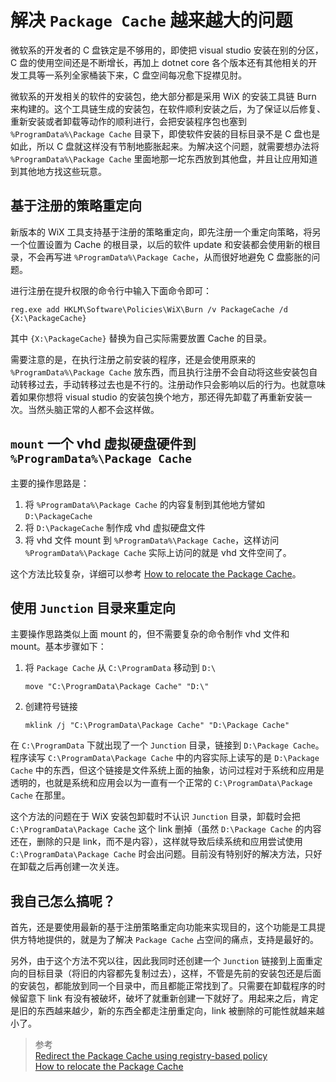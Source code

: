 # 解决 `Package Cache` 越来越大的问题

微软系的开发者的 C 盘铁定是不够用的，即使把 visual studio 安装在别的分区，C 盘的使用空间还是不断增长，再加上 dotnet core 各个版本还有其他相关的开发工具等一系列全家桶装下来，C 盘空间每况愈下捉襟见肘。

微软系的开发相关的软件的安装包，绝大部分都是采用 WiX 的安装工具链 Burn 来构建的。这个工具链生成的安装包，在软件顺利安装之后，为了保证以后修复、重新安装或者卸载等动作的顺利进行，会把安装程序包也塞到 `%ProgramData%\Package Cache` 目录下，即使软件安装的目标目录不是 C 盘也是如此，所以 C 盘就这样没有节制地膨胀起来。为解决这个问题，就需要想办法将 `%ProgramData%\Package Cache` 里面地那一坨东西放到其他盘，并且让应用知道到其他地方找这些玩意。

## 基于注册的策略重定向

新版本的 WiX 工具支持基于注册的策略重定向，即先注册一个重定向策略，将另一个位置设置为 Cache 的根目录，以后的软件 update 和安装都会使用新的根目录，不会再写进 `%ProgramData%\Package Cache`，从而很好地避免 C 盘膨胀的问题。

进行注册在提升权限的命令行中输入下面命令即可：

```
reg.exe add HKLM\Software\Policies\WiX\Burn /v PackageCache /d {X:\PackageCache}
```

其中 `{X:\PackageCache}` 替换为自己实际需要放置 Cache 的目录。

需要注意的是，在执行注册之前安装的程序，还是会使用原来的 `%ProgramData%\Package Cache` 放东西，而且执行注册不会自动将这些安装包自动转移过去，手动转移过去也是不行的。注册动作只会影响以后的行为。也就意味着如果你想将 visual studio 的安装包换个地方，那还得先卸载了再重新安装一次。当然头脑正常的人都不会这样做。

## `mount` 一个 vhd 虚拟硬盘硬件到 `%ProgramData%\Package Cache`

主要的操作思路是：

1. 将 `%ProgramData%\Package Cache` 的内容复制到其他地方譬如 `D:\PackageCache`
2. 将 `D:\PackageCache` 制作成 vhd 虚拟硬盘文件
3. 将 vhd 文件 mount 到 `%ProgramData%\Package Cache`，这样访问 `%ProgramData%\Package Cache` 实际上访问的就是 vhd 文件空间了。

这个方法比较复杂，详细可以参考 [How to relocate the Package Cache](https://blogs.msdn.microsoft.com/heaths/2014/02/11/how-to-relocate-the-package-cache/)。

## 使用 `Junction` 目录来重定向

主要操作思路类似上面 mount 的，但不需要复杂的命令制作 vhd 文件和 mount。基本步骤如下：

1. 将 `Package Cache` 从 `C:\ProgramData` 移动到 `D:\`
    ```
    move "C:\ProgramData\Package Cache" "D:\"
    ```

2. 创建符号链接
    ```
    mklink /j "C:\ProgramData\Package Cache" "D:\Package Cache"
    ```

在 `C:\ProgramData` 下就出现了一个 `Junction` 目录，链接到 `D:\Package Cache`。程序读写 `C:\ProgramData\Package Cache` 中的内容实际上读写的是 `D:\Package Cache` 中的东西，但这个链接是文件系统上面的抽象，访问过程对于系统和应用是透明的，也就是系统和应用会以为一直有一个正常的 `C:\ProgramData\Package Cache` 在那里。

这个方法的问题在于 WiX 安装包卸载时不认识 `Junction` 目录，卸载时会把 `C:\ProgramData\Package Cache` 这个 link 删掉（虽然 `D:\Package Cache` 的内容还在，删除的只是 link，而不是内容），这样就导致后续系统和应用尝试使用 `C:\ProgramData\Package Cache` 时会出问题。目前没有特别好的解决方法，只好在卸载之后再创建一次关连。

## 我自己怎么搞呢？

首先，还是要使用最新的基于注册策略重定向功能来实现目的，这个功能是工具提供方特地提供的，就是为了解决 `Package Cache` 占空间的痛点，支持是最好的。  

另外，由于这个方法不究以往，因此我同时还创建一个 `Junction` 链接到上面重定向的目标目录（将旧的内容都先复制过去），这样，不管是先前的安装包还是后面的安装包，都能放到同一个目录中，而且都能正常找到了。只需要在卸载程序的时候留意下 link 有没有被破坏，破坏了就重新创建一下就好了。用起来之后，肯定是旧的东西越来越少，新的东西全都走注册重定向，link 被删除的可能性就越来越小了。

> 参考  
> [Redirect the Package Cache using registry-based policy](https://blogs.msdn.microsoft.com/heaths/2015/06/09/redirect-the-package-cache-using-registry-based-policy/)  
> [How to relocate the Package Cache](https://blogs.msdn.microsoft.com/heaths/2014/02/11/how-to-relocate-the-package-cache/)